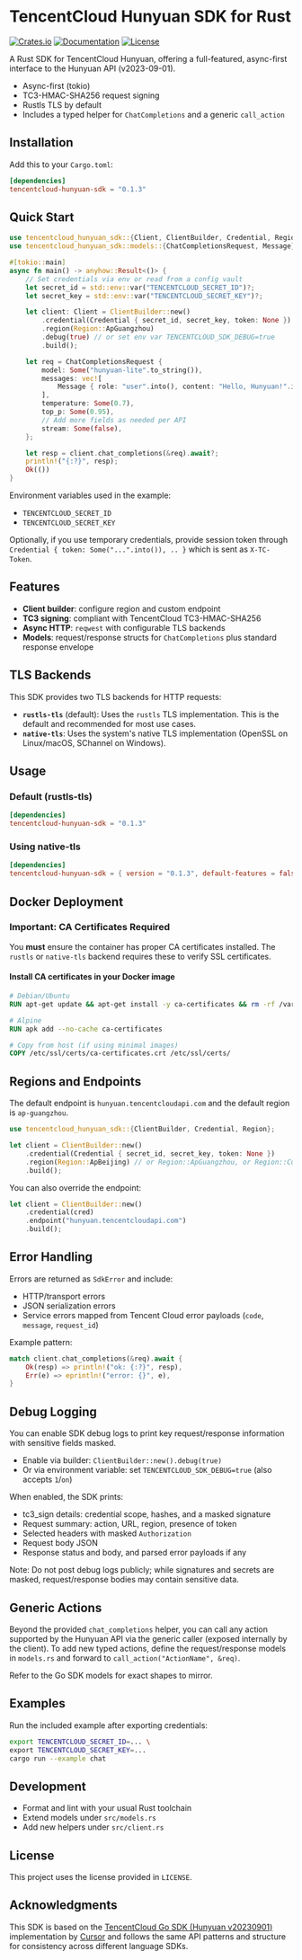 # TencentCloud Hunyuan SDK for Rust

[![Crates.io](https://img.shields.io/crates/v/tencentcloud-hunyuan-sdk.svg)](https://crates.io/crates/tencentcloud-hunyuan-sdk)
[![Documentation](https://docs.rs/tencentcloud-hunyuan-sdk/badge.svg)](https://docs.rs/tencentcloud-hunyuan-sdk)
[![License](https://img.shields.io/crates/l/tencentcloud-hunyuan-sdk.svg)](LICENSE)

A Rust SDK for TencentCloud Hunyuan, offering a full-featured, async-first interface to the Hunyuan API (v2023-09-01).

- Async-first (tokio)
- TC3-HMAC-SHA256 request signing
- Rustls TLS by default
- Includes a typed helper for `ChatCompletions` and a generic `call_action`

## Installation

Add this to your `Cargo.toml`:

```toml
[dependencies]
tencentcloud-hunyuan-sdk = "0.1.3"
```

## Quick Start

```rust
use tencentcloud_hunyuan_sdk::{Client, ClientBuilder, Credential, Region};
use tencentcloud_hunyuan_sdk::models::{ChatCompletionsRequest, Message};

#[tokio::main]
async fn main() -> anyhow::Result<()> {
    // Set credentials via env or read from a config vault
    let secret_id = std::env::var("TENCENTCLOUD_SECRET_ID")?;
    let secret_key = std::env::var("TENCENTCLOUD_SECRET_KEY")?;

    let client: Client = ClientBuilder::new()
        .credential(Credential { secret_id, secret_key, token: None })
        .region(Region::ApGuangzhou)
        .debug(true) // or set env var TENCENTCLOUD_SDK_DEBUG=true
        .build();

    let req = ChatCompletionsRequest {
        model: Some("hunyuan-lite".to_string()),
        messages: vec![
            Message { role: "user".into(), content: "Hello, Hunyuan!".into() },
        ],
        temperature: Some(0.7),
        top_p: Some(0.95),
        // Add more fields as needed per API
        stream: Some(false),
    };

    let resp = client.chat_completions(&req).await?;
    println!("{:?}", resp);
    Ok(())
}
```

Environment variables used in the example:

- `TENCENTCLOUD_SECRET_ID`
- `TENCENTCLOUD_SECRET_KEY`

Optionally, if you use temporary credentials, provide session token through `Credential { token: Some("...".into()), .. }` which is sent as `X-TC-Token`.

## Features

- **Client builder**: configure region and custom endpoint
- **TC3 signing**: compliant with TencentCloud TC3-HMAC-SHA256
- **Async HTTP**: `reqwest` with configurable TLS backends
- **Models**: request/response structs for `ChatCompletions` plus standard response envelope

## TLS Backends

This SDK provides two TLS backends for HTTP requests:

- **`rustls-tls`** (default): Uses the `rustls` TLS implementation. This is the default and recommended for most use cases.
- **`native-tls`**: Uses the system's native TLS implementation (OpenSSL on Linux/macOS, SChannel on Windows).

## Usage

### Default (rustls-tls)

```toml
[dependencies]
tencentcloud-hunyuan-sdk = "0.1.3"
```

### Using native-tls

```toml
[dependencies]
tencentcloud-hunyuan-sdk = { version = "0.1.3", default-features = false, features = ["native-tls"] }
```

## Docker Deployment

### Important: CA Certificates Required

You **must** ensure the container has proper CA certificates installed. The `rustls` or `native-tls` backend requires these to verify SSL certificates.

#### Install CA certificates in your Docker image

```dockerfile
# Debian/Ubuntu
RUN apt-get update && apt-get install -y ca-certificates && rm -rf /var/lib/apt/lists/*

# Alpine
RUN apk add --no-cache ca-certificates

# Copy from host (if using minimal images)
COPY /etc/ssl/certs/ca-certificates.crt /etc/ssl/certs/
```

## Regions and Endpoints

The default endpoint is `hunyuan.tencentcloudapi.com` and the default region is `ap-guangzhou`.

```rust
use tencentcloud_hunyuan_sdk::{ClientBuilder, Credential, Region};

let client = ClientBuilder::new()
    .credential(Credential { secret_id, secret_key, token: None })
    .region(Region::ApBeijing) // or Region::ApGuangzhou, or Region::Custom("ap-shanghai".into())
    .build();
```

You can also override the endpoint:

```rust
let client = ClientBuilder::new()
    .credential(cred)
    .endpoint("hunyuan.tencentcloudapi.com")
    .build();
```

## Error Handling

Errors are returned as `SdkError` and include:
- HTTP/transport errors
- JSON serialization errors
- Service errors mapped from Tencent Cloud error payloads (`code`, `message`, `request_id`)

Example pattern:

```rust
match client.chat_completions(&req).await {
    Ok(resp) => println!("ok: {:?}", resp),
    Err(e) => eprintln!("error: {}", e),
}
```

## Debug Logging

You can enable SDK debug logs to print key request/response information with sensitive fields masked.

- Enable via builder: `ClientBuilder::new().debug(true)`
- Or via environment variable: set `TENCENTCLOUD_SDK_DEBUG=true` (also accepts `1`/`on`)

When enabled, the SDK prints:
- tc3_sign details: credential scope, hashes, and a masked signature
- Request summary: action, URL, region, presence of token
- Selected headers with masked `Authorization`
- Request body JSON
- Response status and body, and parsed error payloads if any

Note: Do not post debug logs publicly; while signatures and secrets are masked, request/response bodies may contain sensitive data.

## Generic Actions

Beyond the provided `chat_completions` helper, you can call any action supported by the Hunyuan API via the generic caller (exposed internally by the client). To add new typed actions, define the request/response models in `models.rs` and forward to `call_action("ActionName", &req)`.

Refer to the Go SDK models for exact shapes to mirror.

## Examples

Run the included example after exporting credentials:

```bash
export TENCENTCLOUD_SECRET_ID=... \
export TENCENTCLOUD_SECRET_KEY=...
cargo run --example chat
```

## Development

- Format and lint with your usual Rust toolchain
- Extend models under `src/models.rs`
- Add new helpers under `src/client.rs`

## License

This project uses the license provided in `LICENSE`.

## Acknowledgments

This SDK is based on the [TencentCloud Go SDK (Hunyuan v20230901)](https://github.com/TencentCloud/tencentcloud-sdk-go/tree/master/tencentcloud/hunyuan/v20230901) implementation by [Cursor](https://cursor.com) and follows the same API patterns and structure for consistency across different language SDKs.
